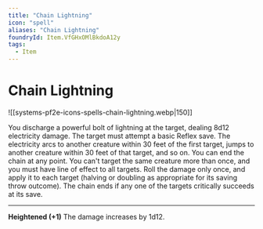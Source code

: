 ```yaml
---
title: "Chain Lightning"
icon: "spell"
aliases: "Chain Lightning"
foundryId: Item.VfGHxOMlBkdoA12y
tags:
  - Item
---
```


# Chain Lightning
![[systems-pf2e-icons-spells-chain-lightning.webp|150]]

You discharge a powerful bolt of lightning at the target, dealing 8d12 electricity damage. The target must attempt a basic Reflex save. The electricity arcs to another creature within 30 feet of the first target, jumps to another creature within 30 feet of that target, and so on. You can end the chain at any point. You can't target the same creature more than once, and you must have line of effect to all targets. Roll the damage only once, and apply it to each target (halving or doubling as appropriate for its saving throw outcome). The chain ends if any one of the targets critically succeeds at its save.

* * *

**Heightened (+1)** The damage increases by 1d12.
